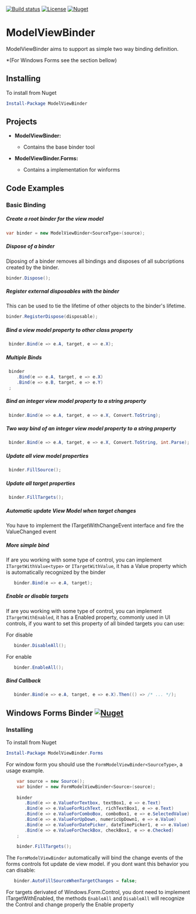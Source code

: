 [![Build status](https://ci.appveyor.com/api/projects/status/a4te2hnokv9jo17a?svg=true)](https://ci.appveyor.com/project/lucasteles/modelviewbinder)
[![License](http://img.shields.io/:license-mit-blue.svg)](http://csmacnz.mit-license.org)
[![Nuget](https://img.shields.io/nuget/v/ModelViewBinder.svg)](https://www.nuget.org/packages/ModelViewBinder/)

ModelViewBinder
=======
ModelViewBinder aims to support as simple two way binding definition.

*(For Windows Forms see the section bellow)

## Installing
To install from Nuget

```powershell
Install-Package ModelViewBinder 
```


Projects
--------
* **ModelViewBinder:** 
  * Contains the base binder tool
  
* **ModelViewBinder.Forms:** 
  * Contains a implementation for winforms


Code Examples
-------------
### Basic Binding
##### Create a root binder for the view model
```C#
var binder = new ModelViewBinder<SourceType>(source);
```

##### Dispose of a binder
Diposing of a binder removes all bindings and disposes of all subcriptions created by the binder.
```C#
binder.Dispose();
```

##### Register external disposables with the binder
This can be used to tie the lifetime of other objects to the binder's lifetime.
```C#
binder.RegisterDispose(disposable);
```

##### Bind a view model property to other class property
```C#
 binder.Bind(e => e.A, target, e => e.X);
```

##### Multiple Binds 
```C#
 binder
    .Bind(e => e.A, target, e => e.X)
    .Bind(e => e.B, target, e => e.Y)
 ;
```


##### Bind an integer view model property to a string property
```C#
 binder.Bind(e => e.A, target, e => e.X, Convert.ToString);
```

##### Two way bind of an integer view model property to a string property 
```C#
 binder.Bind(e => e.A, target, e => e.X, Convert.ToString, int.Parse);
```

##### Update all view model properties 
```C#
 binder.FillSource();
```

##### Update all target properties 
```C#
 binder.FillTargets();
```

##### Automatic update View Model when target changes
You have to implement the ITargetWithChangeEvent interface and fire the ValueChanged event


##### More simple bind
If are you working with some type of control, you can implement `ITargetWithValue<type>` or `ITargetWithValue`, it has a Value property which is automatically recognized by the binder

```C#
   binder.Bind(e => e.A, target);
```
##### Enable or disable targets
If are you working with some type of control, you can implement `ITargetWithEnabled`, it has a Enabled property, commonly used in UI controls, if you want to set this property of all binded targets you can use:


For disable
```C#
   binder.DisableAll();
```


For enable
```C#
   binder.EnableAll();
```

##### Bind Callback 
```C#
   binder.Bind(e => e.A, target, e => e.X).Then(() => /* ... */);
```

## Windows Forms Binder [![Nuget](https://img.shields.io/nuget/v/ModelViewBinder.Forms.svg)](https://www.nuget.org/packages/ModelViewBinder.Forms/)

### Installing
To install from Nuget
```powershell
Install-Package ModelViewBinder.Forms
```


For window form you should use the `FormModelViewBinder<SourceType>`, a usage example.
```C#
    var source = new Source();
    var binder = new FormModelViewBinder<Source>(source);
    
    binder
       .Bind(e => e.ValueForTextbox, textBox1, e => e.Text)
       .Bind(e => e.ValueForRichText, richTextBox1, e => e.Text)
       .Bind(e => e.ValueForComboBox, comboBox1, e => e.SelectedValue)
       .Bind(e => e.ValueForUpDown, numericUpDown1, e => e.Value)
       .Bind(e => e.ValueForDatePicker, dateTimePicker1, e => e.Value)
       .Bind(e => e.ValueForCheckBox, checkBox1, e => e.Checked)
    ;
    
    binder.FillTargets();
```

The `FormModelViewBinder` automatically will bind the change events of the forms controls fot update de view model.
if you dont want this behavior you can disable:

```C#
   binder.AutoFillSourceWhenTargetChanges = false;
```

For targets derivated of Windows.Form.Control, you dont need to implement ITargetWithEnabled, the methods `EnableAll` and `DisableAll` will recognize the Control and change properly the Enable property
